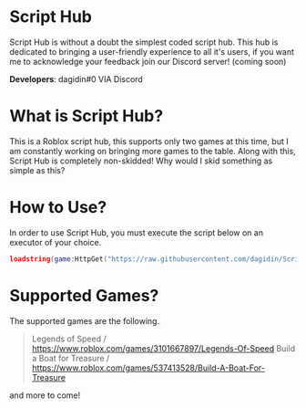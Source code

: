 # Script Hub
Script Hub is without a doubt the simplest coded script hub. This hub is dedicated to bringing a user-friendly experience to all it's users, if you want me to acknowledge your feedback join our Discord server! (coming soon)

**Developers**:
dagidin#0 VIA Discord

# What is Script Hub?
This is a Roblox script hub, this supports only two games at this time, but I am constantly working on bringing more games to the table.
Along with this, Script Hub is completely non-skidded! Why would I skid something as simple as this?

# How to Use?
In order to use Script Hub, you must execute the script below on an executor of your choice.
```lua
loadstring(game:HttpGet("https://raw.githubusercontent.com/dagidin/Script-Hub/main/Loader.lua"))()
```

# Supported Games?
The supported games are the following.
> Legends of Speed / https://www.roblox.com/games/3101667897/Legends-Of-Speed
> Build a Boat for Treasure / https://www.roblox.com/games/537413528/Build-A-Boat-For-Treasure

and more to come!

